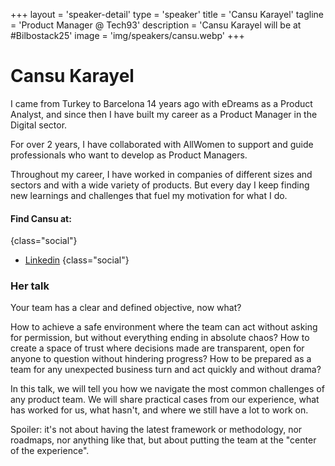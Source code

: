 +++
layout = 'speaker-detail'
type = 'speaker'
title = 'Cansu Karayel'
tagline = 'Product Manager @ Tech93'
description = 'Cansu Karayel will be at #Bilbostack25'
image = 'img/speakers/cansu.webp'
+++

# Cansu Karayel

I came from Turkey to Barcelona 14 years ago with eDreams as a Product Analyst, and since then I have built my career as a Product Manager in the Digital sector.

For over 2 years, I have collaborated with AllWomen to support and guide professionals who want to develop as Product Managers.

Throughout my career, I have worked in companies of different sizes and sectors and with a wide variety of products. But every day I keep finding new learnings and challenges that fuel my motivation for what I do.

#### Find Cansu at:

{class="social"}

- [Linkedin](https://www.linkedin.com/in/cansukarayel/)
  {class="social"}

### Her talk

Your team has a clear and defined objective, now what?

How to achieve a safe environment where the team can act without asking for permission, but without everything ending in absolute chaos?
How to create a space of trust where decisions made are transparent, open for anyone to question without hindering progress?
How to be prepared as a team for any unexpected business turn and act quickly and without drama?

In this talk, we will tell you how we navigate the most common challenges of any product team.
We will share practical cases from our experience, what has worked for us, what hasn't, and where we still have a lot to work on.

Spoiler: it's not about having the latest framework or methodology, nor roadmaps, nor anything like that, but about putting the team at the "center of the experience".
